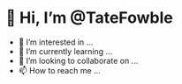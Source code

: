 # 👋 Hi, I’m @TateFowble
- 👀 I’m interested in ...
- 🌱 I’m currently learning ...
- 💞️ I’m looking to collaborate on ...
- 📫 How to reach me ...

<!---
TateFowble/TateFowble is a ✨ special ✨ repository because its `README.md` (this file) appears on your GitHub profile.
You can click the Preview link to take a look at your changes.
--->
